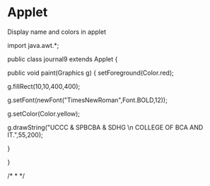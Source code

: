 # Applet
Display name and colors in applet

import java.awt.*;

public class journal9 extends Applet
{

public void paint(Graphics g)
{
  setForeground(Color.red);
  
  g.fillRect(10,10,400,400);
  
  g.setFont(newFont("TimesNewRoman",Font.BOLD,12));
  
  g.setColor(Color.yellow);
  
  g.drawString("UCCC & SPBCBA & SDHG \n COLLEGE OF BCA AND IT.",55,200);

}

}

/*
*<applet code="journal9" width=800 height=800> </applet>
*/
